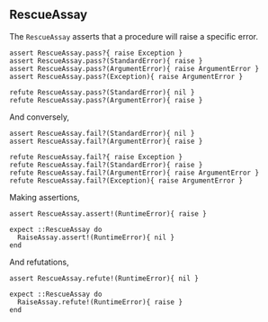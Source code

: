 ## RescueAssay

The `RescueAssay` asserts that a procedure will raise a specific error.

    assert RescueAssay.pass?{ raise Exception }
    assert RescueAssay.pass?(StandardError){ raise }
    assert RescueAssay.pass?(ArgumentError){ raise ArgumentError }
    assert RescueAssay.pass?(Exception){ raise ArgumentError }

    refute RescueAssay.pass?(StandardError){ nil }
    refute RescueAssay.pass?(ArgumentError){ raise }

And conversely,

    assert RescueAssay.fail?(StandardError){ nil }
    assert RescueAssay.fail?(ArgumentError){ raise }

    refute RescueAssay.fail?{ raise Exception }
    refute RescueAssay.fail?(StandardError){ raise }
    refute RescueAssay.fail?(ArgumentError){ raise ArgumentError }
    refute RescueAssay.fail?(Exception){ raise ArgumentError }

Making assertions,

    assert RescueAssay.assert!(RuntimeError){ raise }

    expect ::RescueAssay do
      RaiseAssay.assert!(RuntimeError){ nil }
    end

And refutations,

    assert RescueAssay.refute!(RuntimeError){ nil }

    expect ::RescueAssay do
      RaiseAssay.refute!(RuntimeError){ raise }
    end

